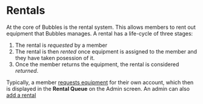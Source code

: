 # Rentals

At the core of Bubbles is the rental system. This allows members to rent out
equipment that Bubbles manages. A rental has a life-cycle of three stages:

1.  The rental is _requested_ by a member
1.  The rental is then _rented_ once equipment is assigned to the member and
    they have taken posession of it.
1.  Once the member returns the equipment, the rental is considered _returned_.

Typically, a member [requests equipment](request_equipment) for their own
account, which then is displayed in the **Rental Queue** on the Admin screen. An
admin can also [add a rental](/admin/rentals/add/)
